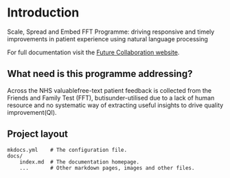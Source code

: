 # Introduction
 Scale, Spread and Embed FFT Programme: driving responsive and timely improvements in patient experience using natural language processing

For full documentation visit the [Future Collaboration website](https://future.nhs.uk/connect.ti/ICHFFTFreetextData/).

## What need is this programme addressing?
Across the NHS valuablefree-text patient feedback is collected from the Friends and Family Test (FFT), butisunder-utilised due to a lack of human resource and no systematic way of extracting useful insights to drive quality improvement(QI).

## Project layout

    mkdocs.yml    # The configuration file.
    docs/
        index.md  # The documentation homepage.
        ...       # Other markdown pages, images and other files.
